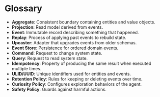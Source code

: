 # Glossary

- **Aggregate**: Consistent boundary containing entities and value objects.
- **Projection**: Read model derived from events.
- **Event**: Immutable record describing something that happened.
- **Replay**: Process of applying past events to rebuild state.
- **Upcaster**: Adapter that upgrades events from older schemas.
- **Event Store**: Persistence for ordered domain events.
- **Command**: Request to change system state.
- **Query**: Request to read system state.
- **Idempotency**: Property of producing the same result when executed multiple times.
- **ULID/UUID**: Unique identifiers used for entities and events.
- **Retention Policy**: Rules for keeping or deleting events over time.
- **Curiosity Policy**: Configures exploration behaviors of the agent.
- **Safety Policy**: Guards against harmful actions.
